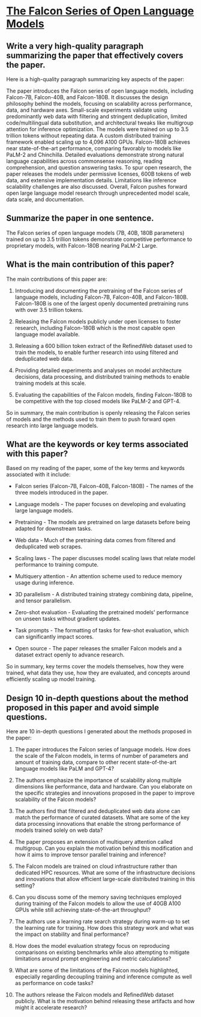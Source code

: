 # [The Falcon Series of Open Language Models](https://arxiv.org/abs/2311.16867)

## Write a very high-quality paragraph summarizing the paper that effectively covers the paper.

 Here is a high-quality paragraph summarizing key aspects of the paper:

The paper introduces the Falcon series of open language models, including Falcon-7B, Falcon-40B, and Falcon-180B. It discusses the design philosophy behind the models, focusing on scalability across performance, data, and hardware axes. Small-scale experiments validate using predominantly web data with filtering and stringent deduplication, limited code/multilingual data substitution, and architectural tweaks like multigroup attention for inference optimization. The models were trained on up to 3.5 trillion tokens without repeating data. A custom distributed training framework enabled scaling up to 4,096 A100 GPUs. Falcon-180B achieves near state-of-the-art performance, comparing favorably to models like PaLM-2 and Chinchilla. Detailed evaluations demonstrate strong natural language capabilities across commonsense reasoning, reading comprehension, and question answering tasks. To spur open research, the paper releases the models under permissive licenses, 600B tokens of web data, and extensive implementation details. Limitations like inference scalability challenges are also discussed. Overall, Falcon pushes forward open large language model research through unprecedented model scale, data scale, and documentation.


## Summarize the paper in one sentence.

 The Falcon series of open language models (7B, 40B, 180B parameters) trained on up to 3.5 trillion tokens demonstrate competitive performance to proprietary models, with Falcon-180B nearing PaLM-2 Large.


## What is the main contribution of this paper?

 The main contributions of this paper are:

1. Introducing and documenting the pretraining of the Falcon series of language models, including Falcon-7B, Falcon-40B, and Falcon-180B. Falcon-180B is one of the largest openly documented pretraining runs with over 3.5 trillion tokens.

2. Releasing the Falcon models publicly under open licenses to foster research, including Falcon-180B which is the most capable open language model available.

3. Releasing a 600 billion token extract of the RefinedWeb dataset used to train the models, to enable further research into using filtered and deduplicated web data. 

4. Providing detailed experiments and analyses on model architecture decisions, data processing, and distributed training methods to enable training models at this scale.

5. Evaluating the capabilities of the Falcon models, finding Falcon-180B to be competitive with the top closed models like PaLM-2 and GPT-4.

So in summary, the main contribution is openly releasing the Falcon series of models and the methods used to train them to push forward open research into large language models.


## What are the keywords or key terms associated with this paper?

 Based on my reading of the paper, some of the key terms and keywords associated with it include:

- Falcon series (Falcon-7B, Falcon-40B, Falcon-180B) - The names of the three models introduced in the paper.

- Language models - The paper focuses on developing and evaluating large language models.

- Pretraining - The models are pretrained on large datasets before being adapted for downstream tasks.

- Web data - Much of the pretraining data comes from filtered and deduplicated web scrapes.

- Scaling laws - The paper discusses model scaling laws that relate model performance to training compute. 

- Multiquery attention - An attention scheme used to reduce memory usage during inference.

- 3D parallelism - A distributed training strategy combining data, pipeline, and tensor parallelism. 

- Zero-shot evaluation - Evaluating the pretrained models' performance on unseen tasks without gradient updates.

- Task prompts - The formatting of tasks for few-shot evaluation, which can significantly impact scores.

- Open source - The paper releases the smaller Falcon models and a dataset extract openly to advance research.

So in summary, key terms cover the models themselves, how they were trained, what data they use, how they are evaluated, and concepts around efficiently scaling up model training.


## Design 10 in-depth questions about the method proposed in this paper and avoid simple questions.

 Here are 10 in-depth questions I generated about the methods proposed in the paper:

1. The paper introduces the Falcon series of language models. How does the scale of the Falcon models, in terms of number of parameters and amount of training data, compare to other recent state-of-the-art language models like PaLM and GPT-4?

2. The authors emphasize the importance of scalability along multiple dimensions like performance, data and hardware. Can you elaborate on the specific strategies and innovations proposed in the paper to improve scalability of the Falcon models? 

3. The authors find that filtered and deduplicated web data alone can match the performance of curated datasets. What are some of the key data processing innovations that enable the strong performance of models trained solely on web data?

4. The paper proposes an extension of multiquery attention called multigroup. Can you explain the motivation behind this modification and how it aims to improve tensor parallel training and inference?

5. The Falcon models are trained on cloud infrastructure rather than dedicated HPC resources. What are some of the infrastructure decisions and innovations that allow efficient large-scale distributed training in this setting? 

6. Can you discuss some of the memory saving techniques employed during training of the Falcon models to allow the use of 40GB A100 GPUs while still achieving state-of-the-art throughput?

7. The authors use a learning rate search strategy during warm-up to set the learning rate for training. How does this strategy work and what was the impact on stability and final performance?

8. How does the model evaluation strategy focus on reproducing comparisons on existing benchmarks while also attempting to mitigate limitations around prompt engineering and metric calculations?

9. What are some of the limitations of the Falcon models highlighted, especially regarding decoupling training and inference compute as well as performance on code tasks?

10. The authors release the Falcon models and RefinedWeb dataset publicly. What is the motivation behind releasing these artifacts and how might it accelerate research?
